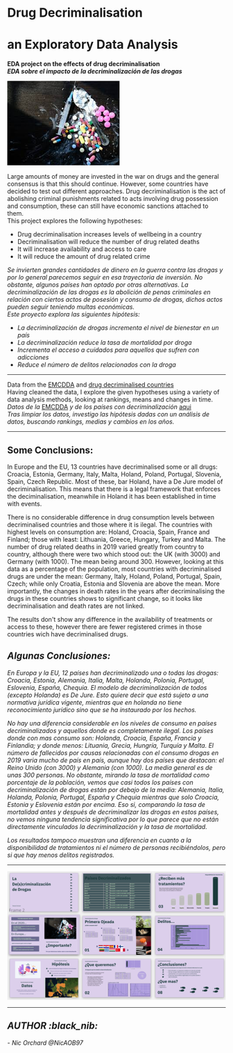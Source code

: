 # Drug Decriminalisation
# an Exploratory Data Analysis 

<strong>EDA project on the effects of drug decriminalisation </strong><br>
<strong><em>EDA sobre el impacto de la decriminalización de las drogas</em></strong>

![Image of different powdered drugs, pills, syringe](images/drugs.jpeg?raw=true "Drugs") 

Large amounts of money are invested in the war on drugs and the general consensus is that this should continue. However, some countries have decided to test out different approaches. Drug decriminalisation is the act of abolishing criminal punishments related to acts involving drug possession and consumption, these can still have economic sanctions attached to them. <br>
This project explores the following hypotheses: 
- Drug decriminalisation increases levels of wellbeing in a country
- Decriminalisation will reduce the number of drug related deaths 
- It will increase availability and access to care
- It will reduce the amount of drug related crime

<em> Se invierten grandes cantidades de dinero en la guerra contra las drogas y por lo general parecemos seguir en esa trayectoria de inversión. No obstante, algunos países han optado por otras alternativas. La decriminalización de las drogas es la abolición de penas criminales en relación con ciertos actos de posesión y consumo de drogas, dichos actos pueden seguir teniendo multas económicas. </em> <br>
<em>Este proyecto explora las siguientes hipótesis: <br>
- La decriminalización de drogas incrementa el nivel de bienestar en un país
- La decriminalización reduce la tasa de mortalidad por droga
- Incrementa el acceso a cuidados para aquellos que sufren con adicciones
- Reduce el número de delitos relacionados con la droga</em> 

______________________________________________________________________________________________

Data from the [EMCDDA](https://www.emcdda.europa.eu/) and [drug decriminalised countries](https://www.talkingdrugs.org/drug-decriminalisation)<br>
Having cleaned the data, I explore the given hypotheses using a variety of data analysis methods, looking at rankings, means and changes in time. <br>
<em> Datos de la </em> [EMCDDA](https://www.emcdda.europa.eu/) <em> y de los países con decriminalización </em> [aqui](https://www.talkingdrugs.org/es)<br>
<em> Tras limpiar los datos, investigo las hipótesis dadas con un análisis de datos, buscando rankings, medias y cambios en los años.  </em> 

__________________________________________________________________________________
<h2> Some Conclusions: </h2>
In Europe and the EU, 13 countries have decriminalised some or all drugs: Croacia, Estonia, Germany, Italy, Malta, Holand, Poland, Portugal, Slovenia, Spain, Czech Republic. Most of these, bar Holand, have a De Jure model of decriminalisation. This means that there is a legal framework that enforces the deciminalisation, meanwhile in Holand it has been established in time with events. <br>

There is no considerable difference in drug consumption levels between decriminalised countries and those where it is ilegal. The countries with highest levels on consumption are: Holand, Croacia, Spain, France and Finland; those with least: Lithuania, Greece, Hungary, Turkey and Malta. The number of drug related deaths in 2019 varied greatly from country to country, although there were two which stood out: the UK (with 3000) and Germany (with 1000). The mean being around 300. However, looking at this data as a percentage of the population, most countries with decriminalised drugs are under the mean: Germany, Italy, Holand, Poland, Portugal, Spain, Czech; while only Croatia, Estonia and Slovenia are above the mean. 
More importantly, the changes in death rates in the years after decriminalising the drugs in these countries shows to significant change, so it looks like decriminalisation and death rates are not linked. 

The results don't show any difference in the availability of treatments or access to these, however there are fewer registered crimes in those countries wich have decriminalised drugs.

<em><h2> Algunas Conclusiones: </h2></em>
<em>En Europa y la EU, 12 países han decriminalizado una o todas las drogas: Croacia, Estonia, Alemania, Italia, Malta, Holanda, Polonia, Portugal, Eslovenia, España, Chequia. El modelo de decriminalización de todos (excepto Holanda) es De Jure. Esto quiere decir que está sujeto a una normativa jurídica vigente, mientras que en holanda no tiene reconocimiento jurídico sino que se ha instaurado por los hechos. <br>

No hay una diferencia considerable en los niveles de consumo en países decriminalizados y aquellos donde es completamente ilegal. Los países donde con mas consumo son: Holanda, Croacia, España, Francia y Finlandia; y donde menos: Lituania, Grecia, Hungría, Turquía y Malta. 
El número de fallecidos por causas relacionadas con el consumo drogas en 2019 varia mucho de país en país, aunque hay dos países que destacan: el Reino Unido (con 3000) y Alemania (con 1000). La media general es de unas 300 personas. No obstante, mirando la tasa de mortalidad como porcentaje de la población, vemos que casi todos los países con decriminalización de drogas están por debajo de la media: Alemania, Italia, Holanda, Polonia, Portugal, España y Chequia mientras que solo Croacia, Estonia y Eslovenia están por encima. 
Eso si, comparando la tasa de mortalidad antes y después de decriminalizar las drogas en estos países, no vemos ninguna tendencia significativa por lo que parece que no están directamente vinculados la decriminalización y la tasa de mortalidad. <br>

Los resultados tampoco muestran una diferencia en cuanto a la disponibilidad de tratamientos ni el número de personas recibiéndolos, pero si que hay menos delitos registrados. 
<em>
__________________________________________________________________________________

![Presentation  in purple and green tones showing ](images/presentacion.png?raw=true "Presentation") 

__________________________________________________________________________________

<h2>AUTHOR :black_nib: </h2>
- Nic Orchard @NicAOB97
